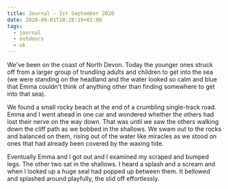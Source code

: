 ```yaml
---
title: Journal - 1st September 2020
date: 2020-09-01T10:28:19+01:00
tags:
  - journal
  - outdoors
  - uk
---
```


We've been on the coast of North Devon. Today the younger ones struck off from a larger group of trundling adults and children to get into the sea (we were standing on the headland and the water looked so calm and blue that Emma couldn't think of anything other than finding somewhere to get into that sea).

We found a small rocky beach at the end of a crumbling single-track road. Emma and I went ahead in one car and wondered whether the others had lost their nerve on the way down. That was until we saw the others walking down the cliff path as we bobbed in the shallows. We swam out to the rocks and balanced on them, rising out of the water like miracles as we stood on ones that had already been covered by the waxing tide.

Eventually Emma and I got out and I examined my scraped and bumped legs. The other two sat in the shallows. I heard a splash and a scream and when I looked up a huge seal had popped up between them. It bellowed and splashed around playfully, the slid off effortlessly.

